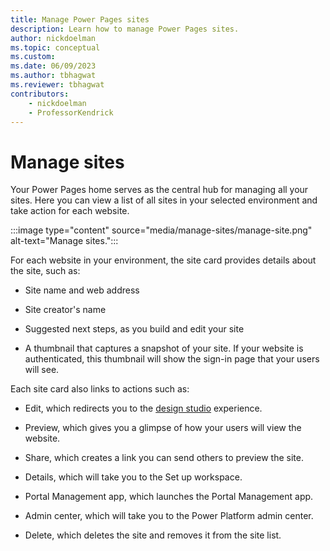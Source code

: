 ```yaml
---
title: Manage Power Pages sites
description: Learn how to manage Power Pages sites.
author: nickdoelman
ms.topic: conceptual
ms.custom: 
ms.date: 06/09/2023
ms.author: tbhagwat
ms.reviewer: tbhagwat
contributors:
    - nickdoelman
    - ProfessorKendrick
---
```


# Manage sites

Your Power Pages home serves as the central hub for managing all your sites. Here you can view a list of all sites in your selected environment and take action for each website.

:::image type="content" source="media/manage-sites/manage-site.png" alt-text="Manage sites.":::

For each website in your environment, the site card provides details about the site, such as:

- Site name and web address

- Site creator's name

- Suggested next steps, as you build and edit your site

- A thumbnail that captures a snapshot of your site. If your website is authenticated, this thumbnail will show the sign-in page that your users will see.

Each site card also links to actions such as:

- Edit, which redirects you to the [design studio](../getting-started/use-design-studio.md) experience.

- Preview, which gives you a glimpse of how your users will view the website.

- Share, which creates a link you can send others to preview the site.

- Details, which will take you to the Set up workspace.

- Portal Management app, which launches the Portal Management app.

- Admin center, which will take you to the Power Platform admin center. 

- Delete, which deletes the site and removes it from the site list.

